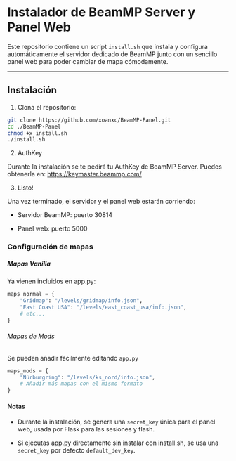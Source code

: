 # Instalador de BeamMP Server y Panel Web

Este repositorio contiene un script `install.sh` que instala y configura automáticamente el servidor dedicado de BeamMP junto con un sencillo panel web para poder cambiar de mapa cómodamente.

---

## Instalación

1. Clona el repositorio:

```bash
git clone https://github.com/xoanxc/BeamMP-Panel.git
cd ./BeamMP-Panel
chmod +x install.sh
./install.sh
```
2. AuthKey

Durante la instalación se te pedirá tu AuthKey de BeamMP Server.
Puedes obtenerla en: https://keymaster.beammp.com/

3. Listo!

Una vez terminado, el servidor y el panel web estarán corriendo:

- Servidor BeamMP: puerto 30814

- Panel web: puerto 5000

### Configuración de mapas

##### Mapas Vanilla

Ya vienen incluidos en app.py:

```python
maps_normal = {
    "Gridmap": "/levels/gridmap/info.json",
    "East Coast USA": "/levels/east_coast_usa/info.json",
    # etc...
}
```

###### Mapas de Mods

Se pueden añadir fácilmente editando ```app.py```

```python
maps_mods = {
    "Nürburgring": "/levels/ks_nord/info.json",
    # Añadir más mapas con el mismo formato
}
```

#### Notas

- Durante la instalación, se genera una ```secret_key``` única para el panel web, usada por Flask para las sesiones y flash.

- Si ejecutas app.py directamente sin instalar con install.sh, se usa una ```secret_key``` por defecto ```default_dev_key```.